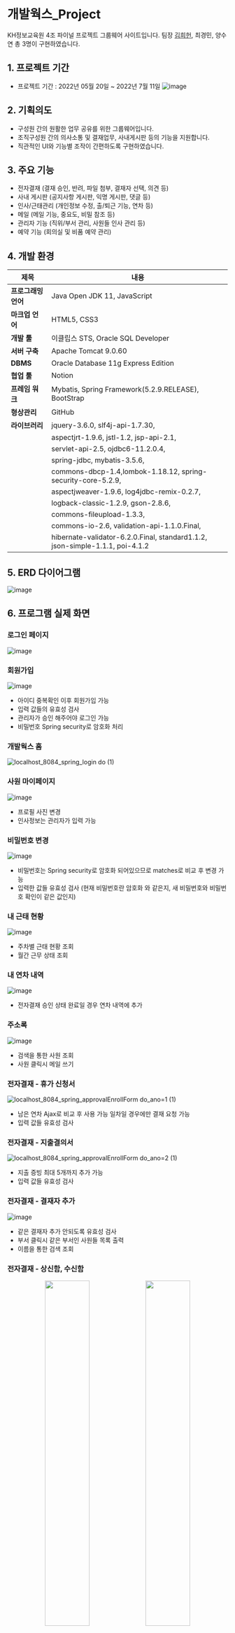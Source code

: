 # 개발웍스_Project
KH정보교육원 4조 파이널 프로젝트 그룹웨어 사이트입니다.
팀장 [김희헌](https://github.com/DevelopHeon), 최경민, 양수연 총 3명이 구현하였습니다.

## 1. 프로젝트 기간
- 프로젝트 기간 : 2022년 05월 20일 ~ 2022년 7월 11일
![image](https://user-images.githubusercontent.com/87063007/178243425-dc0e5c59-51f3-4ee2-b6e9-ff6d8de98c6a.png)

## 2. 기획의도
- 구성원 간의 원활한 업무 공유를 위한 그룹웨어입니다.
- 조직구성원 간의 의사소통 및 결재업무, 사내게시판 등의 기능을 지원합니다.
- 직관적인 UI와 기능별 조작이 간편하도록 구현하였습니다.

## 3. 주요 기능
- 전자결재 (결재 승인, 반려, 파일 첨부, 결재자 선택, 의견 등)
- 사내 게시판 (공지사항 게시판, 익명 게시판, 댓글 등)
- 인사/근태관리 (개인정보 수정, 출/퇴근 기능, 연차 등)
- 메일 (메일 기능, 중요도, 비밀 참조 등)
- 관리자 기능 (직위/부서 관리, 사원들 인사 관리 등)
- 예약 기능 (회의실 및 비품 예약 관리)

## 4. 개발 환경
|제목|내용|
|---|---|
|**프로그래밍 언어**|	Java Open JDK 11, JavaScript|
|**마크업 언어**|	HTML5, CSS3|
|**개발 툴**|	이클립스 STS, Oracle SQL Developer|
|**서버 구축**|	Apache Tomcat 9.0.60|
|**DBMS**|	Oracle Database 11g Express Edition|
|**협업 툴**|	Notion|
|**프레임 워크**|	Mybatis, Spring Framework(5.2.9.RELEASE), BootStrap|
|**형상관리**|	GitHub|
|**라이브러리**|	jquery-3.6.0, slf4j-api-1.7.30,|
||aspectjrt-1.9.6, jstl-1.2, jsp-api-2.1, |
||servlet-api-2.5, ojdbc6-11.2.0.4,|
||spring-jdbc, mybatis-3.5.6, |
||commons-dbcp-1.4,lombok-1.18.12, spring-security-core-5.2.9, |
||aspectjweaver-1.9.6, log4jdbc-remix-0.2.7,|
||logback-classic-1.2.9, gson-2.8.6,|
||commons-fileupload-1.3.3,|
||commons-io-2.6, validation-api-1.1.0.Final,|
||hibernate-validator-6.2.0.Final, standard1.1.2, json-simple-1.1.1, poi-4.1.2|

## 5. ERD 다이어그램
![image](https://user-images.githubusercontent.com/87063007/178254079-1f601b02-c618-4576-ac52-4a945e268ced.png)

## 6. 프로그램 실제 화면
### 로그인 페이지
![image](https://user-images.githubusercontent.com/87063007/178254599-aa6e29d3-3440-43df-9295-def85fd0793e.png)

### 회원가입
![image](https://user-images.githubusercontent.com/87063007/178254783-abc8c2e5-a4c0-421c-bea3-f6f1af887b15.png)
- 아이디 중복확인 이후 회원가입 가능
- 입력 값들의 유효성 검사
- 관리자가 승인 해주어야 로그인 가능
- 비밀번호 Spring security로 암호화 처리  

### 개발웍스 홈
![localhost_8084_spring_login do (1)](https://user-images.githubusercontent.com/87063007/178255563-d153729c-a610-4209-82f3-2896ecdd5203.png)
### 사원 마이페이지
![image](https://user-images.githubusercontent.com/87063007/178255793-9f7cf349-d4df-4226-9748-eca3f2aaccd2.png)
- 프로필 사진 변경
- 인사정보는 관리자가 입력 가능  
### 비밀번호 변경
![image](https://user-images.githubusercontent.com/87063007/178256025-99138dab-48b9-4a06-94b0-8e86ad45c209.png)
- 비밀번호는 Spring security로 암호화 되어있으므로 matches로 비교 후 변경 가능
- 입력한 값들 유효성 검사 (현재 비밀번호란 암호화 와 같은지, 새 비밀번호와 비밀번호 확인이 같은 값인지)  
### 내 근태 현황
![image](https://user-images.githubusercontent.com/87063007/178257296-a19b0d92-ffcb-49ad-b891-09b28bcecccc.png)
- 주차별 근태 현황 조회
- 월간 근무 상태 조회
### 내 연차 내역
![image](https://user-images.githubusercontent.com/87063007/178258388-78e5ad3e-0694-4abe-9cd2-34e674f90ea3.png)
- 전자결재 승인 상태 완료일 경우 연차 내역에 추가

### 주소록
![image](https://user-images.githubusercontent.com/87063007/178259621-abd057e6-77c1-4fb9-94f0-bf8594b9396c.png)
- 검색을 통한 사원 조회
- 사원 클릭시 메일 쓰기

### 전자결재 - 휴가 신청서
![localhost_8084_spring_approvalEnrollForm do_ano=1 (1)](https://user-images.githubusercontent.com/87063007/178260235-8b49d9c5-41d6-42a5-98ea-14c1f43c894d.png)
- 남은 연차 Ajax로 비교 후 사용 가능 일차일 경우에만 결재 요청 가능
- 입력 값들 유효성 검사

### 전자결재 - 지출결의서
![localhost_8084_spring_approvalEnrollForm do_ano=2 (1)](https://user-images.githubusercontent.com/87063007/178260945-122ebfc9-dedc-4242-8382-32a6c339386b.png)
- 지출 증빙 최대 5개까지 추가 가능
- 입력 값들 유효성 검사

### 전자결재 - 결재자 추가
![image](https://user-images.githubusercontent.com/87063007/178260456-87c4b761-058a-4195-8333-60834b4175bd.png)
- 같은 결재자 추가 안되도록 유효성 검사
- 부서 클릭시 같은 부서인 사원들 목록 출력
- 이름을 통한 검색 조회

### 전자결재 - 상신함, 수신함
<p align="center">
<img src="https://user-images.githubusercontent.com/87063007/178261297-9c833764-5fb6-4905-b764-7438d4657874.png" width="45%" />
<img src="https://user-images.githubusercontent.com/87063007/178261386-dac10e15-9d6e-414c-97f2-f79e9a9ab633.png" width="45%" />
</p>

- 수신함, 상신함 결재 상태별 문서 조회

### 결재 상신문서 조회
<p align="center">
<img src="https://user-images.githubusercontent.com/87063007/178262604-3ce601bd-d795-42fc-a15d-7542f5279c87.png" width="32%" />
<img src="https://user-images.githubusercontent.com/87063007/178262692-f0db2b74-701a-4773-acc3-13456f121b8a.png" width="32%" />
<img src="https://user-images.githubusercontent.com/87063007/178262767-1601666a-f300-44db-a2de-6460a0edda31.png" width="32%" />
</p>
                                                                                                                             
- 결재 대기일 경우에만 문서 수정 가능
- 의견 기능 구현
- 결재 승인자가 본인 차례일 경우에만 

### 전자결재 - 반려
<p align="center">
<img src="https://user-images.githubusercontent.com/87063007/178263580-2b420608-c46e-407d-9659-f87aff763c2d.png" width="48%" />
<img src="https://user-images.githubusercontent.com/87063007/178263685-e2d03dc0-b070-4e1f-83c5-7c4492851568.png" width="48%" />
</p>

- 반려 클릭시 반려 사유 작성 모달창 생성
- 반려를 작성할 경우 상태 반려로 변경 및 jstl if문 태그로 숨겨놓았던 반려 사유란 

### 전자결재 - 수정
<p align="center">
<img src="https://user-images.githubusercontent.com/87063007/178264299-3b195fd0-9242-4710-9d72-a69527e31e60.png" width="32%" />
<img src="https://user-images.githubusercontent.com/87063007/178264387-96c1ecf5-b78b-4e5e-a420-b7a760f1d61e.png" width="32%" />
<img src="https://user-images.githubusercontent.com/87063007/178264482-0ca40d91-2f0e-447d-8a4b-3a72d92527ff.png" width="32%" />
</p>

- 수정 버튼 클릭시 수정화면으로 전환
- 입력 값들 유효성 검사

### 메일 - 보내기, 답장하기
<p align="center">
<img src="https://user-images.githubusercontent.com/87063007/178264917-b46d8781-4b1b-4718-9232-eb3c3e795144.png" width="44%" />
<img src="https://user-images.githubusercontent.com/87063007/178266279-ae9ed8cc-3ad9-4239-9cce-65129e7b5c24.png" width="44%" />
</p>
- SmartEditor을 이용한 메일 작성
- 수신자, 참조자, 비밀참조자 추가

### 받은메일함, 보낸메일함
<p align="center">
<img src="https://user-images.githubusercontent.com/87063007/178265522-e6f1015a-a189-49fe-852f-5e1c3e4c7560.png" width="43%" />
<img src="https://user-images.githubusercontent.com/87063007/178265607-85f57e06-0223-4196-b09a-9d16115bad3e.png" width="43%" />
</p>
- 중요도 추가 기능

### 공지사항 목록
![image](https://user-images.githubusercontent.com/87063007/178266653-26e951dc-de53-435a-ad03-73bfcbc8d7d2.png)
- 더보기 페이징 처리

### 공지사항 상세조회, 작성, 수정
<p align="cneter">
<img src="https://user-images.githubusercontent.com/87063007/178266900-efcd6d2a-334c-4c1e-ae29-c4b5b7f6e860.png" width="33%" />
<img src="https://user-images.githubusercontent.com/87063007/178267070-5f752f77-56c3-4e6e-b98f-d94b6b0d8cc7.png" width="33%" />
<img src="https://user-images.githubusercontent.com/87063007/178267209-760402ae-b776-48ce-a54e-949a729baf93.png" width="33%" />
</p>
- SmartEditor을 이용한 공지사항 작성 및 수정
- 상세조회 시 조회수 증가

### 익명게시판 - 조회, 작성, 수정
<p align="cneter">
<img src="https://user-images.githubusercontent.com/87063007/178267771-96b2fa4c-a3ba-45a4-859d-2cb08c628245.png" width="24%" />
<img src="https://user-images.githubusercontent.com/87063007/178268355-3363d4d7-83a7-41f7-82e2-933285e73522.png" width="24%" />
<img src="https://user-images.githubusercontent.com/87063007/178267951-5034b7d3-2497-49f4-a6f9-4457c80a0245.png" width="24%" />
<img src="https://user-images.githubusercontent.com/87063007/178268234-1429fd37-f48c-4f35-b25c-45843efa3acd.png" width="24%" />
</p>
- 익명성 보장을 위해 작성시 작성자 암호화 처리
- 댓글 기능도 마찬가지로 암호화
- 본인이 작성한 글, 댓글 matches를 이용하여 일치할경우에만 수정,삭제 가능
